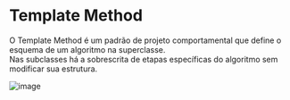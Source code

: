 # Template Method

O Template Method é um padrão de projeto comportamental que define o esquema de um algoritmo na superclasse. <br/>
Nas subclasses há a sobrescrita de etapas específicas do algoritmo sem modificar sua estrutura.

![image](https://user-images.githubusercontent.com/3687713/209897300-2b4a85c3-657c-4197-b3d1-9110f7e5bb39.png)
